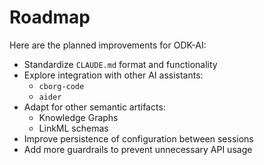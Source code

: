 # Roadmap

Here are the planned improvements for ODK-AI:

- Standardize `CLAUDE.md` format and functionality
- Explore integration with other AI assistants:
  - `cborg-code`
  - `aider`
- Adapt for other semantic artifacts:
  - Knowledge Graphs
  - LinkML schemas
- Improve persistence of configuration between sessions
- Add more guardrails to prevent unnecessary API usage